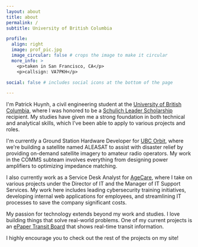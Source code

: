 ```yaml
---
layout: about
title: about
permalink: /
subtitle: University of British Columbia

profile:
  align: right
  image: prof_pic.jpg
  image_circular: false # crops the image to make it circular
  more_info: >
    <p>taken in San Francisco, CA</p>
    <p>callsign: VA7PKH</p>

social: false # includes social icons at the bottom of the page

---
```


I'm Patrick Huynh, a civil engineering student at the [University of British Columbia](https://www.ubc.ca), where I was honored to be a [Schulich Leader Scholarship](https://schulichleaders.com/) recipient. My studies have given me a strong foundation in both technical and analytical skills, which I've been able to apply to various projects and roles.

I'm currently a Ground Station Hardware Developer for [UBC Orbit](https://www.ubcorbit.com/), where we're building a satellite named ALEASAT to assist with disaster relief by providing on-demand satellite imagery to amateur radio operators. My work in the COMMS subteam involves everything from designing power amplifiers to optimizing impedance matching.

I also currently work as a Service Desk Analyst for [AgeCare](https://www.agecare.ca), where I take on various projects under the Director of IT and the Manager of IT Support Services. My work here includes leading cybersecurity training initiatives, developing internal web applications for employees, and streamlining IT processes to save the company significant costs.

My passion for technology extends beyond my work and studies. I love building things that solve real-world problems. One of my current projects is an [ePaper Transit Board](https://github.com/PatrickH39/ePaper-Transit-Board) that shows real-time transit information.

I highly encourage you to check out the rest of the projects on my site!